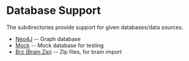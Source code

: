 Database Support
================

The subdirectories provide support for given databases/data sources.

* [Neo4J](neo4j/index.html) -- Graph database
* [Mock](mock/indx.html) -- Mock database for testing
* [Brz (Brain Zip)](brz/index.html) -- Zip files, for brain import

